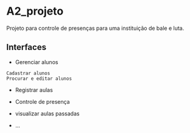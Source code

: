 # A2_projeto
Projeto para controle de presenças para uma instituição de bale e luta.

## Interfaces
- Gerenciar alunos
~~~
Cadastrar alunos
Procurar e editar alunos
~~~
- Registrar aulas
- Controle de presença
- visualizar aulas passadas

- ...


